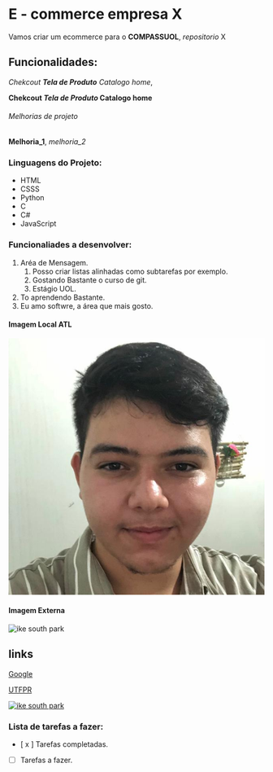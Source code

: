 # E - commerce empresa X

Vamos criar um ecommerce para o **COMPASSUOL**, *repositorio* X

## Funcionalidades: 
_Chekcout **Tela de Produto** Catalogo home_,


**Chekcout _Tela de Produto_ Catalogo home**
###### Melhorias de projeto
__Melhoria_1__, _melhoria_2_

### Linguagens do Projeto:

* HTML
* CSSS
* Python
* C
* C#
* JavaScript

### Funcionaliades a desenvolver:
1. Aréa de Mensagem.
    1. Posso criar listas alinhadas como subtarefas por exemplo.
    2. Gostando Bastante o curso de git.
    3. Estágio UOL.
2. To aprendendo Bastante.
3. Eu amo softwre, a área que mais gosto.


#### Imagem Local ATL


![Foto minha](IMG/ssa.png)


#### Imagem Externa
![ike south park](https://static.wikia.nocookie.net/southpark/images/a/af/Ike-current.png/revision/latest?cb=20180521124521)


## links 

[Google](https://www.google.com)

[UTFPR](https://http://www.utfpr.edu.br/campus/doisvizinhos)



[![ike south park](https://static.wikia.nocookie.net/southpark/images/a/af/Ike-current.png/revision/latest?cb=20180521124521)](https://http://www.utfpr.edu.br/campus/doisvizinhos)

### Lista de tarefas a fazer:

- [ x ] Tarefas completadas.


- [ ] Tarefas a fazer.
